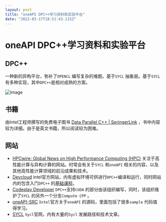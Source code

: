 ```yaml
---
layout: post
title: "oneAPI DPC++学习资料和实验平台"
date: "2022-03-17T18:51:43.115Z"
---
```

oneAPI DPC++学习资料和实验平台
=====================

DPC++
-----

一种新的异构平台，弥补了`OPENCL` 编写复杂的难题。基于`SYCL` 抽象层。基于`SYCL` 有多种实现，其中`DPC++`是相对成熟的方案。

![image](https://img2022.cnblogs.com/blog/1620281/202203/1620281-20220317213106197-1830845110.jpg)

书籍
--

由Intel工程师撰写的免费电子图书 [Data Parallel C++ | SpringerLink](https://link.springer.com/book/10.1007/978-1-4842-5574-2) ，书中内容较为详细。由于是英文书籍，所以阅读较为困难。

网站
--

*   [HPCwire: Global News on High Performance Computing (HPC)](https://www.hpcwire.com/) 关注于高性能计算与异构计算的网站。时常会有关于`SYCL` 和`oneAPI` 相关的内容，以及其他高性能计算领域的前沿成果和技术。
*   [Devcloud](https://devcloud.intel.com/) intel官方网站，内有虚拟环境可供进行`DPC++`编译和运行，同时网站内的包含入门`DPC++` 的[基础课程](https://devcloud.intel.com/oneapi/get_started/baseTrainingModules/)。
*   [Codeplay Developer](https://developer.codeplay.com/home/) `DPC++`支持`CUDA` 的部分由该组织编写，同时，该组织维护了`SYCL` 的另外一个分支`Compute CPP` 。
*   [oneAPI-SRC](https://github.com/oneapi-src) `Intel`官方关于`oneAPI` 的源码，里面包括了很多`sample` 代码值得学习。
*   [SYCL](https://www.khronos.org/sycl/) `Sycl`官网，内有大量的`Sycl` 发展路径和技术文章。